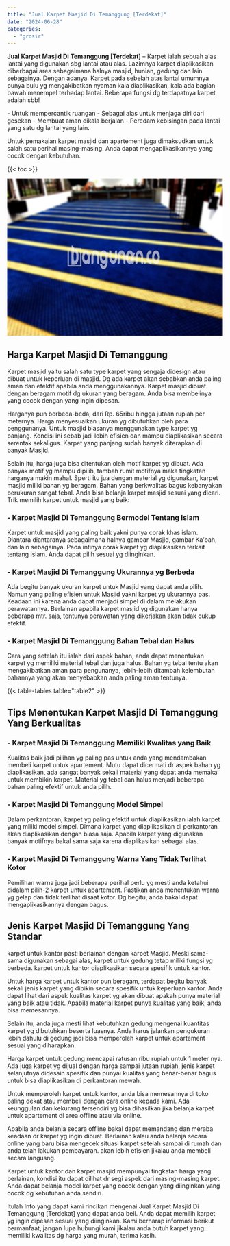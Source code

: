 ```yaml
---
title: "Jual Karpet Masjid Di Temanggung [Terdekat]"
date: "2024-06-28"
categories: 
  - "grosir"
---
```


**Jual Karpet Masjid Di Temanggung \[Terdekat\]** – Karpet ialah sebuah alas lantai yang digunakan sbg lantai atau alas. Lazimnya karpet diaplikasikan diberbagai area sebagaimana halnya masjid, hunian, gedung dan lain sebagainya. Dengan adanya. Karpet pada sebelah atas lantai umumnya punya bulu yg mengakibatkan nyaman kala diaplikasikan, kala ada bagian bawah menempel terhadap lantai. Beberapa fungsi dg terdapatnya karpet adalah sbb!

\- Untuk mempercantik ruangan - Sebagai alas untuk menjaga diri dari gesekan - Membuat aman dikala berjalan - Peredam kebisingan pada lantai yang satu dg lantai yang lain.

Untuk pemakaian karpet masjid dan apartement juga dimaksudkan untuk salah satu perihal masing-masing. Anda dapat mengaplikasikannya yang cocok dengan kebutuhan.

{{< toc >}}

![Jual Karpet Masjid Di Temanggung [Terdekat]](/images/grosir-karpet-murah-17.png)

## Harga Karpet Masjid Di Temanggung

Karpet masjid yaitu salah satu type karpet yang sengaja didesign atau dibuat untuk keperluan di masjid. Dg ada karpet akan sebabkan anda paling aman dan efektif apabila anda menggunakannya. Karpet masjid dibuat dengan beragam motif dg ukuran yang beragam. Anda bisa membelinya yang cocok dengan yang ingin dipesan.

Harganya pun berbeda-beda, dari Rp. 65ribu hingga jutaan rupiah per meternya. Harga menyesuaikan ukuran yg dibutuhkan oleh para penggunanya. Untuk masjid biasanya menggunakan type karpet yg panjang. Kondisi ini sebab jadi lebih efisien dan mampu diaplikasikan secara serentak sekaligus. Karpet yang panjang sudah banyak diterapkan di banyak Masjid.

Selain itu, harga juga bisa ditentukan oleh motif karpet yg dibuat. Ada banyak motif yg mampu dipilih, tambah rumit motifnya maka tingkatan harganya makin mahal. Sperti itu jua dengan material yg digunakan, karpet masjid miliki bahan yg beragam. Bahan yang berkwalitas bagus kebanyakan berukuran sangat tebal. Anda bisa belanja karpet masjid sesuai yang dicari. Trik memilih karpet untuk masjid yang baik:

### \- Karpet Masjid Di Temanggung Bermodel Tentang Islam

Karpet untuk masjid yang paling baik yakni punya corak khas islam. Diantara diantaranya sebagaimana halnya gambar Masjid, gambar Ka’bah, dan lain sebagainya. Pada intinya corak karpet yg diaplikasikan terkait tentang Islam. Anda dapat pilih sesuai yg diinginkan.

### \- Karpet Masjid Di Temanggung Ukurannya yg Berbeda

Ada begitu banyak ukuran karpet untuk Masjid yang dapat anda pilih. Namun yang paling efisien untuk Masjid yakni karpet yg ukurannya pas. Keadaan ini karena anda dapat menjadi simpel di dalam melakukan perawatannya. Berlainan apabila karpet masjid yg digunakan hanya beberapa mtr. saja, tentunya perawatan yang dikerjakan akan tidak cukup efektif.

### \- Karpet Masjid Di Temanggung Bahan Tebal dan Halus

Cara yang setelah itu ialah dari aspek bahan, anda dapat menentukan karpet yg memiliki material tebal dan juga halus. Bahan yg tebal tentu akan mengakibatkan aman para pengunanya, lebih-lebih ditambah kelembutan bahannya yang akan menyebabkan anda paling aman tentunya.

{{< table-tables table="table2" >}}

## Tips Menentukan Karpet Masjid Di Temanggung Yang Berkualitas

### \- Karpet Masjid Di Temanggung Memiliki Kwalitas yang Baik

Kualitas baik jadi pilihan yg paling pas untuk anda yang mendambakan membeli karpet untuk apartement. Mutu dapat dicermati dr aspek bahan yg diaplikasikan, ada sangat banyak sekali material yang dapat anda memakai untuk membikin karpet. Material yg tebal dan halus menjadi beberapa bahan paling efektif untuk anda pilih.

### \- Karpet Masjid Di Temanggung Model Simpel

Dalam perkantoran, karpet yg paling efektif untuk diaplikasikan ialah karpet yang miliki model simpel. Dimana karpet yang diaplikasikan di perkantoran akan diaplikasikan dengan biasa saja. Apabila karpet yang digunakan banyak motifnya bakal sama saja karena diaplikasikan sebagai alas.

### \- Karpet Masjid Di Temanggung Warna Yang Tidak Terlihat Kotor

Pemilihan warna juga jadi beberapa perihal perlu yg mesti anda ketahui didalam pilih-2 karpet untuk apartement. Pastikan anda menentukan warna yg gelap dan tidak terlihat disaat kotor. Dg begitu, anda bakal dapat mengaplikasikannya dengan bagus.

## Jenis Karpet Masjid Di Temanggung Yang Standar

karpet untuk kantor pasti berlainan dengan karpet Masjid. Meski sama-sama digunakan sebagai alas, karpet untuk gedung tetap miliki fungsi yg berbeda. karpet untuk kantor diaplikasikan secara spesifik untuk kantor.

Untuk harga karpet untuk kantor pun beragam, terdapat begitu banyak sekali jenis karpet yang dibikin secara spesifik untuk keperluan kantor. Anda dapat lihat dari aspek kualitas karpet yg akan dibuat apakah punya material yang baik atau tidak. Apabila material karpet punya kualitas yang baik, anda bisa memesannya.

Selain itu, anda juga mesti lihat kebutuhkan gedung mengenai kuantitas karpet yg dibutuhkan beserta luasnya. Anda harus jalankan pengukuran lebih dahulu di gedung jadi bisa memperoleh karpet untuk apartement sesuai yang diharapkan.

Harga karpet untuk gedung mencapai ratusan ribu rupiah untuk 1 meter nya. Ada juga karpet yg dijual dengan harga sampai jutaan rupiah, jenis karpet selanjutnya didesain spesifik dan punyai kualitas yang benar-benar bagus untuk bisa diaplikasikan di perkantoran mewah.

Untuk memperoleh karpet untuk kantor, anda bisa memesannya di toko paling dekat atau membeli dengan cara online kepada kami. Ada keunggulan dan kekurang tersendiri yg bisa dihasilkan jika belanja karpet untuk apartement di area offline atau via online.

Apabila anda belanja secara offline bakal dapat memandang dan meraba keadaan dr karpet yg ingin dibuat. Berlainan kalau anda belanja secara online yang baru bisa mengecek situasi karpet setelah sampai di rumah dan anda telah lakukan pembayaran. akan lebih efisien jikalau anda membeli secara langusng.

Karpet untuk kantor dan karpet masjid mempunyai tingkatan harga yang berlainan, kondisi itu dapat dilihat dr segi aspek dari masing-masing karpet. Anda dapat belanja model karpet yang cocok dengan yang diinginkan yang cocok dg kebutuhan anda sendiri.

Itulah Info yang dapat kami rincikan mengenai Jual Karpet Masjid Di Temanggung \[Terdekat\] yang dapat anda beli. Anda dapat memilih karpet yg ingin dipesan sesuai yang diinginkan. Kami berharap informasi berikut bermanfaat, jangan lupa hubungi kami jikalau anda butuh karpet yang memiliki kwalitas dg harga yang murah, terima kasih.
